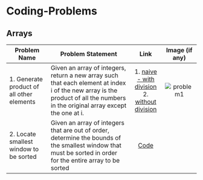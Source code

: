 # Coding-Problems

## Arrays

| Problem Name                           	| Problem Statement                                                                                                                                                               	|                                                                                                          Link                                                                                                         	|                                                   Image (if any)                                                   	|
|----------------------------------------	|---------------------------------------------------------------------------------------------------------------------------------------------------------------------------------	|:---------------------------------------------------------------------------------------------------------------------------------------------------------------------------------------------------------------------:	|:------------------------------------------------------------------------------------------------------------------:	|
| 1. Generate product of all other elements 	| Given an array of integers, return a new array such that each element at index i of the new array is the  product of all the numbers in the original array except the one at i. 	| 1. [naive - with division](https://github.com/desrant/coding-problems/blob/main/arrays/problem1naive.cpp) <br /> 2. [without division](https://github.com/desrant/coding-problems/blob/main/arrays/problem1naive.cpp) 	| ![problem1](https://user-images.githubusercontent.com/61150756/155000098-c1c93533-1cf4-4d39-a560-9b885c93d0aa.png) 	|
| 2. Locate smallest window to be sorted 	| Given an array of integers that are out of order, determine the bounds of the smallest window that must be sorted in order for the entire array to be sorted 	| [Code](https://github.com/desrant/coding-problems/blob/main/arrays/problem2.cpp)  	|  	|
